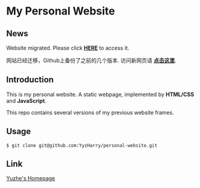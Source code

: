 # My Personal Website

## News
Website migrated. Please click __[HERE](http://www.mit.edu/~yuzhe/)__ to access it.

网站已经迁移，Github上备份了之前的几个版本. 访问新网页请 __[点击这里](http://www.mit.edu/~yuzhe/)__.

## Introduction
This is my personal website. A static webpage, implemented by __HTML/CSS__ and __JavaScript__.

This repo contains several versions of my previous website frames.

## Usage
```Git
$ git clone git@github.com:YyzHarry/personal-website.git
```

## Link
[Yuzhe's Homepage](http://www.mit.edu/~yuzhe/)

